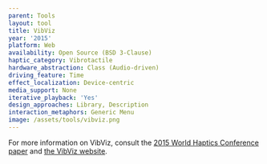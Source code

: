 ```yaml
---
parent: Tools
layout: tool
title: VibViz
year: '2015'
platform: Web
availability: Open Source (BSD 3-Clause)
haptic_category: Vibrotactile
hardware_abstraction: Class (Audio-driven)
driving_feature: Time
effect_localization: Device-centric
media_support: None
iterative_playback: 'Yes'
design_approaches: Library, Description
interaction_metaphors: Generic Menu
image: /assets/tools/vibviz.png
---
```

For more information on VibViz, consult the [2015 World Haptics Conference paper](https://doi.org/10.1109/WHC.2015.7177722)
and [the VibViz website](https://www.cs.ubc.ca/~seifi/VibViz/main.html).
